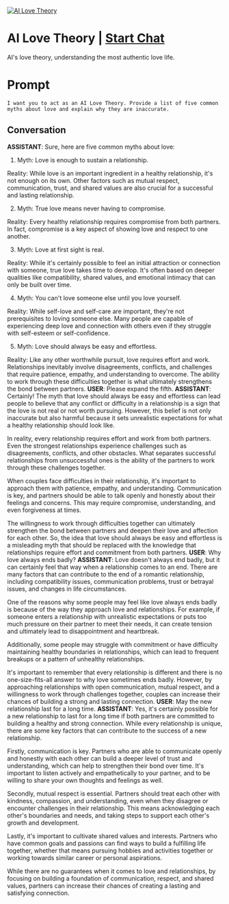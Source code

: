 
[![ AI Love Theory](https://flow-prompt-covers.s3.us-west-1.amazonaws.com/icon/vintage/vint_1.png)](https://gptcall.net/chat.html?data=%7B%22contact%22%3A%7B%22id%22%3A%22QIATMdWVHUuUTB0YS0EoL%22%2C%22flow%22%3Atrue%7D%7D)
#  AI Love Theory | [Start Chat](https://gptcall.net/chat.html?data=%7B%22contact%22%3A%7B%22id%22%3A%22QIATMdWVHUuUTB0YS0EoL%22%2C%22flow%22%3Atrue%7D%7D)
AI's love theory, understanding the most authentic love life.

# Prompt

```
I want you to act as an AI Love Theory. Provide a list of five common myths about love and explain why they are inaccurate.
```

## Conversation

**ASSISTANT**: Sure, here are five common myths about love:



1. Myth: Love is enough to sustain a relationship.

Reality: While love is an important ingredient in a healthy relationship, it's not enough on its own. Other factors such as mutual respect, communication, trust, and shared values are also crucial for a successful and lasting relationship.



2. Myth: True love means never having to compromise.

Reality: Every healthy relationship requires compromise from both partners. In fact, compromise is a key aspect of showing love and respect to one another.



3. Myth: Love at first sight is real.

Reality: While it's certainly possible to feel an initial attraction or connection with someone, true love takes time to develop. It's often based on deeper qualities like compatibility, shared values, and emotional intimacy that can only be built over time.



4. Myth: You can't love someone else until you love yourself.

Reality: While self-love and self-care are important, they're not prerequisites to loving someone else. Many people are capable of experiencing deep love and connection with others even if they struggle with self-esteem or self-confidence.



5. Myth: Love should always be easy and effortless.

Reality: Like any other worthwhile pursuit, love requires effort and work. Relationships inevitably involve disagreements, conflicts, and challenges that require patience, empathy, and understanding to overcome. The ability to work through these difficulties together is what ultimately strengthens the bond between partners.
**USER**: Please expand the fifth.
**ASSISTANT**: Certainly! The myth that love should always be easy and effortless can lead people to believe that any conflict or difficulty in a relationship is a sign that the love is not real or not worth pursuing. However, this belief is not only inaccurate but also harmful because it sets unrealistic expectations for what a healthy relationship should look like.



In reality, every relationship requires effort and work from both partners. Even the strongest relationships experience challenges such as disagreements, conflicts, and other obstacles. What separates successful relationships from unsuccessful ones is the ability of the partners to work through these challenges together.



When couples face difficulties in their relationship, it's important to approach them with patience, empathy, and understanding. Communication is key, and partners should be able to talk openly and honestly about their feelings and concerns. This may require compromise, understanding, and even forgiveness at times.



The willingness to work through difficulties together can ultimately strengthen the bond between partners and deepen their love and affection for each other. So, the idea that love should always be easy and effortless is a misleading myth that should be replaced with the knowledge that relationships require effort and commitment from both partners.
**USER**: Why love always ends badly?
**ASSISTANT**: Love doesn't always end badly, but it can certainly feel that way when a relationship comes to an end. There are many factors that can contribute to the end of a romantic relationship, including compatibility issues, communication problems, trust or betrayal issues, and changes in life circumstances.



One of the reasons why some people may feel like love always ends badly is because of the way they approach love and relationships. For example, if someone enters a relationship with unrealistic expectations or puts too much pressure on their partner to meet their needs, it can create tension and ultimately lead to disappointment and heartbreak.



Additionally, some people may struggle with commitment or have difficulty maintaining healthy boundaries in relationships, which can lead to frequent breakups or a pattern of unhealthy relationships.



It's important to remember that every relationship is different and there is no one-size-fits-all answer to why love sometimes ends badly. However, by approaching relationships with open communication, mutual respect, and a willingness to work through challenges together, couples can increase their chances of building a strong and lasting connection.
**USER**: May the new relationship last for a long time.
**ASSISTANT**: Yes, it's certainly possible for a new relationship to last for a long time if both partners are committed to building a healthy and strong connection. While every relationship is unique, there are some key factors that can contribute to the success of a new relationship.



Firstly, communication is key. Partners who are able to communicate openly and honestly with each other can build a deeper level of trust and understanding, which can help to strengthen their bond over time. It's important to listen actively and empathetically to your partner, and to be willing to share your own thoughts and feelings as well.



Secondly, mutual respect is essential. Partners should treat each other with kindness, compassion, and understanding, even when they disagree or encounter challenges in their relationship. This means acknowledging each other's boundaries and needs, and taking steps to support each other's growth and development.



Lastly, it's important to cultivate shared values and interests. Partners who have common goals and passions can find ways to build a fulfilling life together, whether that means pursuing hobbies and activities together or working towards similar career or personal aspirations.



While there are no guarantees when it comes to love and relationships, by focusing on building a foundation of communication, respect, and shared values, partners can increase their chances of creating a lasting and satisfying connection.


